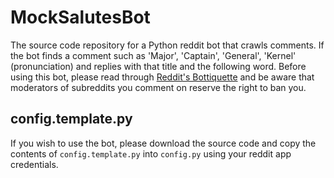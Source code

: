 # MockSalutesBot
The source code repository for a Python reddit bot that crawls comments. If the bot finds a comment such as 'Major', 'Captain', 'General', 'Kernel' (pronunciation) and replies with that title and the following word.
Before using this bot, please read through [Reddit's Bottiquette](https://www.reddit.com/wiki/bottiquette) and be aware that moderators of subreddits you comment on reserve the right to ban you.


## config.template.py
If you wish to use the bot, please download the source code and copy the contents of `config.template.py` into `config.py` using your reddit app credentials.
